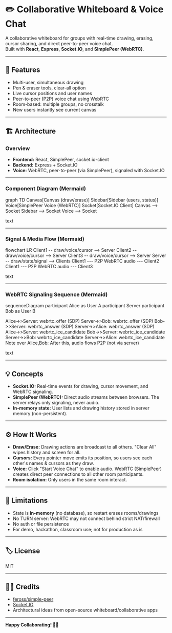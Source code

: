 # ✏️ Collaborative Whiteboard & Voice Chat

A collaborative whiteboard for groups with real-time drawing, erasing, cursor sharing, and direct peer-to-peer voice chat.  
Built with **React**, **Express**, **Socket.IO**, and **SimplePeer (WebRTC)**.

---

## 🚀 Features

- Multi-user, simultaneous drawing
- Pen & eraser tools, clear-all option
- Live cursor positions and user names
- Peer-to-peer (P2P) voice chat using WebRTC
- Room-based: multiple groups, no crosstalk
- New users instantly see current canvas

---

## 🏗️ Architecture

### Overview

- **Frontend:** React, SimplePeer, socket.io-client
- **Backend:** Express + Socket.IO
- **Voice:** WebRTC, peer-to-peer (via SimplePeer), signaled with Socket.IO

---

### Component Diagram (Mermaid)

graph TD
Canvas[Canvas
(draw/erase)]
Sidebar[Sidebar
(users, status)]
Voice[SimplePeer
Voice (WebRTC)]
Socket[Socket.IO Client]
Canvas --> Socket
Sidebar --> Socket
Voice --> Socket

text

---

### Signal & Media Flow (Mermaid)

flowchart LR
Client1 -- draw/voice/cursor --> Server
Client2 -- draw/voice/cursor --> Server
Client3 -- draw/voice/cursor --> Server
Server -- draw/state/signal --> Clients
Client1 --- P2P WebRTC audio --- Client2
Client1 --- P2P WebRTC audio --- Client3

text

---

### WebRTC Signaling Sequence (Mermaid)

sequenceDiagram
participant Alice as User A
participant Server
participant Bob as User B

Alice->>Server: webrtc_offer (SDP)
Server->>Bob: webrtc_offer (SDP)
Bob->>Server: webrtc_answer (SDP)
Server->>Alice: webrtc_answer (SDP)
Alice->>Server: webrtc_ice_candidate
Bob->>Server: webrtc_ice_candidate
Server->>Bob: webrtc_ice_candidate
Server->>Alice: webrtc_ice_candidate
Note over Alice,Bob: After this, audio flows P2P (not via server)

text

---

## 💡 Concepts

- **Socket.IO:** Real-time events for drawing, cursor movement, and WebRTC signaling.
- **SimplePeer (WebRTC):** Direct audio streams between browsers. The server relays only signaling, never audio.
- **In-memory state:** User lists and drawing history stored in server memory (non-persistent).

---

## ⚙️ How It Works

- **Draw/Erase:** Drawing actions are broadcast to all others. "Clear All" wipes history and screen for all.
- **Cursors:** Every pointer move emits its position, so users see each other's names & cursors as they draw.
- **Voice:** Click "Start Voice Chat" to enable audio. WebRTC (SimplePeer) creates direct peer connections to all other room participants.
- **Room isolation:** Only users in the same room interact.

---

## 🚧 Limitations

- State is **in-memory** (no database), so restart erases rooms/drawings
- No TURN server: WebRTC may not connect behind strict NAT/firewall
- No auth or file persistence
- For demo, hackathon, classroom use; not for production as is

---

## 🏷️ License

MIT

---

## 🧑‍💻 Credits

- [feross/simple-peer](https://github.com/feross/simple-peer)
- [Socket.IO](https://socket.io/)
- Architectural ideas from open-source whiteboard/collaborative apps

---

**Happy Collaborating! 🎨🎤**
